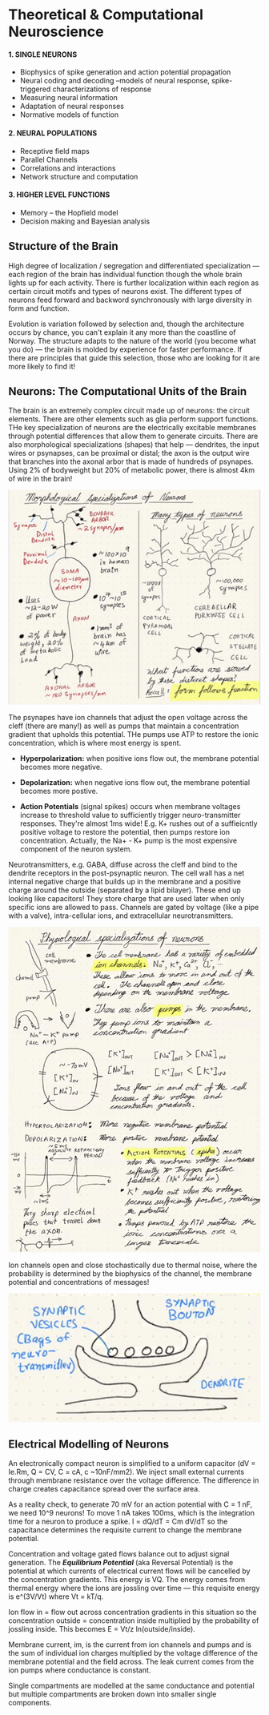 # Theoretical & Computational Neuroscience

#### 1. SINGLE NEURONS
- Biophysics of spike generation and action potential propagation 
- Neural coding and decoding –models of neural response, spike-triggered characterizations of response
- Measuring neural information
- Adaptation of neural responses 
- Normative models of function 

#### 2. NEURAL POPULATIONS
- Receptive field maps 
- Parallel Channels 
- Correlations and interactions 
- Network structure and computation 
 

#### 3. HIGHER LEVEL FUNCTIONS
- Memory – the Hopfield model 
- Decision making and Bayesian analysis 

## Structure of the Brain

High degree of localization / segregation and differentiated specialization — each region of the brain has individual function though the whole brain lights up for each activity. There is further localization within each region as certain circuit motifs and types of neurons exist. The different types of neurons feed forward and backword synchronously with large diversity in form and function. 

Evolution is variation followed by selection and, though the architecture occurs by chance, you can't explain it any more than the coastline of Norway. The structure adapts to the nature of the world (you become what you do) — the brain is molded by experience for faster performance. If there are principles that guide this selection, those who are looking for it are more likely to find it!

## Neurons: The Computational Units of the Brain

The brain is an extremely complex circuit made up of neurons: the circuit elements. There are other elements such as glia perform support functions. THe key specialization of neurons are the electrically excitable membranes through potential differences that allow them to generate circuits. There are also morphological specializations (shapes) that help — dendrites, the input wires or psynapses, can be proximal or distal; the axon is the output wire that branches into the axonal arbor that is made of hundreds of psynapes. Using 2% of bodyweight but 20% of metabolic power, there is almost 4km of wire in the brain! 

![](/neuronspecialization.png)

The psynapes have ion channels that adjust the open voltage across the cleff (there are many!) as well as pumps that maintain a concentration gradient that upholds this potential. THe pumps use ATP to restore the ionic concentration, which is where most energy is spent. 

- **Hyperpolarization:** when positive ions flow out, the membrane potential becomes more negative.

- **Depolarization:** when negative ions flow out, the membrane potential becomes more postive.

- **Action Potentials** (signal spikes) occurs when membrane voltages increase to threshold value to sufficiently trigger neuro-transmitter responses. They're almost 1ms wide! E.g. K+ rushes out of a suffieicntly positive voltage to restore the potential, then pumps restore ion concentration. Actually, the Na+ - K+ pump is the most expensive component of the neuron system. 

Neurotransmitters, e.g. GABA, diffuse across the cleff and bind to the dendrite receptors in the post-psynaptic neuron. The cell wall has a net internal negative charge that builds up in the membrane and a positive charge around the outside (separated by a lipid bilayer). These end up looking like capacitors! They store charge that are used later when only specific ions are allowed to pass. Channels are gated by voltage (like a pipe with a valve), intra-cellular ions, and extracellular neurotransmitters.

![](/ionchannels.png)

Ion channels open and close stochastically due to thermal noise, where the probability is determined by the biophysics of the channel, the membrane potential and concentrations of messages!

![](/psynapticcleff.png)

## Electrical Modelling of Neurons

An electronically compact neuron is simplified to a uniform capacitor (dV = Ie.Rm, Q = CV, C = cA, c ~10nF/mm2). We inject small external currents through membrane resistance over the voltage difference. The difference in charge creates capacitance spread over the surface area. 

As a reality check, to generate 70 mV for an action potential with C = 1 nF, we need 10^9 neurons! To move 1 nA takes 100ms, which is the integration time for a neuron to produce a spike. I = dQ/dT = Cm dV/dT so the capacitance determines the requisite current to change the membrane potential.

Concentration and voltage gated flows balance out to adjust signal generation. The ***Equilibrium Potential*** (aka Reversal Potential) is the potential at which currents of electrical current flows will be cancelled by the concentration gradients. This energy is VQ. The energy comes from thermal energy where the ions are jossling over time — this requisite energy is e^(3V/Vt) where Vt = kT/q. 

Ion flow in = flow out across concentration gradients in this situation so the concentration outside = concentration inside multiplied by the probability of jossling inside. This becomes E = Vt/z ln(outside/inside).

Membrane current, im, is the current from ion channels and pumps and is the sum of individual ion charges multiplied by the voltage difference of the membrane potential and the field across. The leak current comes from the ion pumps where conductance is constant.

Single compartments are modelled at the same conductance and potential but multiple compartments are broken down into smaller single components.

